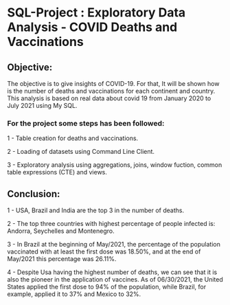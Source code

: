 # SQL-Project : Exploratory Data Analysis - COVID Deaths and Vaccinations
## **Objective:**

The objective is to give insights of COVID-19. For that, It will be shown how is the number of deaths and vaccinations for each continent and country. This analysis is based on real data about covid 19 from January 2020 to July 2021 using My SQL.

### **For the project some steps has been followed:**

1 - Table creation for deaths and vaccinations.

2 - Loading of datasets using Command Line Client.

3 - Exploratory analysis using aggregations, joins, window fuction, common table expressions (CTE) and views.





## **Conclusion:**

1 - USA, Brazil and India are the top 3 in the number of deaths.

2 - The top three countries with highest percentage of people infected is: Andorra, Seychelles and Montenegro.

3 - In Brazil at the beginning of May/2021, the percentage of the population vaccinated with at least the first dose was 18.50%, and at the end of May/2021 this percentage was 26.11%.

4 - Despite Usa having the highest number of deaths, we can see that it is also the pioneer in the application of vaccines. As of 06/30/2021, the United States applied the first dose to 94% of the population, while Brazil, for example, applied it to 37% and Mexico to 32%.

